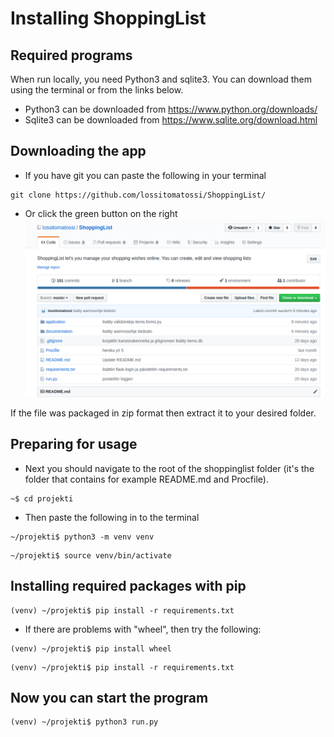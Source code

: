 # Installing ShoppingList

## Required programs
When run locally, you need Python3 and sqlite3. You can download them using the terminal or from the links below.
- Python3 can be downloaded from https://www.python.org/downloads/
- Sqlite3 can be downloaded from https://www.sqlite.org/download.html

## Downloading the app
- If you have git you can paste the following in your terminal
```
git clone https://github.com/lossitomatossi/ShoppingList/
```

- Or click the green button on the right
![ShoppingList frontpage](https://github.com/lossitomatossi/ShoppingList/blob/master/documentation/Pictures/asennusohje1.png)

If the file was packaged in zip format then extract it to your desired folder.

## Preparing for usage
- Next you should navigate to the root of the shoppinglist folder (it's the folder that contains for example README.md and Procfile).
```
~$ cd projekti
```
- Then paste the following in to the terminal
```
~/projekti$ python3 -m venv venv
```
```
~/projekti$ source venv/bin/activate
```
## Installing required packages with pip
```
(venv) ~/projekti$ pip install -r requirements.txt
```
- If there are problems with "wheel", then try the following:
```
(venv) ~/projekti$ pip install wheel
```
```
(venv) ~/projekti$ pip install -r requirements.txt
```
## Now you can start the program

```
(venv) ~/projekti$ python3 run.py
```

